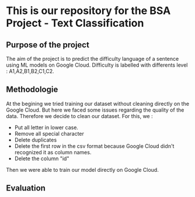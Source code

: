 # This is our repository for the BSA Project - Text Classification

## Purpose of the project 
The aim of the project is to predict the difficulty language of a sentence using ML models on Google Cloud. Difficulty is labelled with differents level : A1,A2,B1,B2,C1,C2.

## Methodologie
At the begining we tried training our dataset without cleaning directly on the Google Cloud. But here we faced some issues regarding the quality of the data. 
Therefore we decide to clean our dataset. For this, we :
- Put all letter in lower case.
- Remove all special character 
- Delete duplicates 
- Delete the first row in the csv format because Google Cloud didn't recognized it as column names.
- Delete the column "id"

Then we were able to train our model directly on Google Cloud.

## Evaluation
